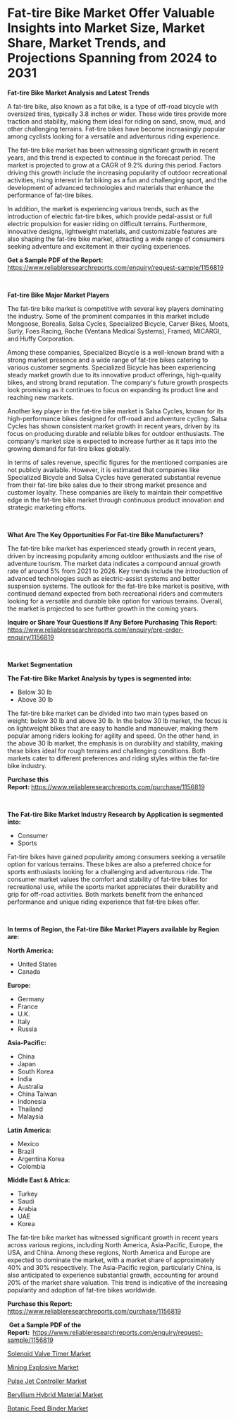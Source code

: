 <p><h1>Fat-tire Bike Market Offer Valuable Insights into Market Size, Market Share, Market Trends, and Projections Spanning from 2024 to 2031</h1></p><p><strong>Fat-tire Bike Market Analysis and Latest Trends</strong></p>
<p><p>A fat-tire bike, also known as a fat bike, is a type of off-road bicycle with oversized tires, typically 3.8 inches or wider. These wide tires provide more traction and stability, making them ideal for riding on sand, snow, mud, and other challenging terrains. Fat-tire bikes have become increasingly popular among cyclists looking for a versatile and adventurous riding experience.</p><p>The fat-tire bike market has been witnessing significant growth in recent years, and this trend is expected to continue in the forecast period. The market is projected to grow at a CAGR of 9.2% during this period. Factors driving this growth include the increasing popularity of outdoor recreational activities, rising interest in fat biking as a fun and challenging sport, and the development of advanced technologies and materials that enhance the performance of fat-tire bikes.</p><p>In addition, the market is experiencing various trends, such as the introduction of electric fat-tire bikes, which provide pedal-assist or full electric propulsion for easier riding on difficult terrains. Furthermore, innovative designs, lightweight materials, and customizable features are also shaping the fat-tire bike market, attracting a wide range of consumers seeking adventure and excitement in their cycling experiences.</p></p>
<p><strong>Get a Sample PDF of the Report:&nbsp;</strong> <a href="https://www.reliableresearchreports.com/enquiry/request-sample/1156819">https://www.reliableresearchreports.com/enquiry/request-sample/1156819</a></p>
<p>&nbsp;</p>
<p><strong>Fat-tire Bike Major Market Players</strong></p>
<p><p>The fat-tire bike market is competitive with several key players dominating the industry. Some of the prominent companies in this market include Mongoose, Borealis, Salsa Cycles, Specialized Bicycle, Carver Bikes, Moots, Surly, Foes Racing, Roche (Ventana Medical Systems), Framed, MICARGI, and Huffy Corporation.</p><p>Among these companies, Specialized Bicycle is a well-known brand with a strong market presence and a wide range of fat-tire bikes catering to various customer segments. Specialized Bicycle has been experiencing steady market growth due to its innovative product offerings, high-quality bikes, and strong brand reputation. The company's future growth prospects look promising as it continues to focus on expanding its product line and reaching new markets.</p><p>Another key player in the fat-tire bike market is Salsa Cycles, known for its high-performance bikes designed for off-road and adventure cycling. Salsa Cycles has shown consistent market growth in recent years, driven by its focus on producing durable and reliable bikes for outdoor enthusiasts. The company's market size is expected to increase further as it taps into the growing demand for fat-tire bikes globally.</p><p>In terms of sales revenue, specific figures for the mentioned companies are not publicly available. However, it is estimated that companies like Specialized Bicycle and Salsa Cycles have generated substantial revenue from their fat-tire bike sales due to their strong market presence and customer loyalty. These companies are likely to maintain their competitive edge in the fat-tire bike market through continuous product innovation and strategic marketing efforts.</p></p>
<p>&nbsp;</p>
<p><strong>What Are The Key Opportunities For Fat-tire Bike Manufacturers?</strong></p>
<p><p>The fat-tire bike market has experienced steady growth in recent years, driven by increasing popularity among outdoor enthusiasts and the rise of adventure tourism. The market data indicates a compound annual growth rate of around 5% from 2021 to 2026. Key trends include the introduction of advanced technologies such as electric-assist systems and better suspension systems. The outlook for the fat-tire bike market is positive, with continued demand expected from both recreational riders and commuters looking for a versatile and durable bike option for various terrains. Overall, the market is projected to see further growth in the coming years.</p></p>
<p><strong>Inquire or Share Your Questions If Any Before Purchasing This Report:</strong> <a href="https://www.reliableresearchreports.com/enquiry/pre-order-enquiry/1156819">https://www.reliableresearchreports.com/enquiry/pre-order-enquiry/1156819</a></p>
<p>&nbsp;</p>
<p><strong>Market Segmentation</strong></p>
<p><strong>The Fat-tire Bike Market Analysis by types is segmented into:</strong></p>
<p><ul><li>Below 30 lb</li><li>Above 30 lb</li></ul></p>
<p><p>The fat-tire bike market can be divided into two main types based on weight: below 30 lb and above 30 lb. In the below 30 lb market, the focus is on lightweight bikes that are easy to handle and maneuver, making them popular among riders looking for agility and speed. On the other hand, in the above 30 lb market, the emphasis is on durability and stability, making these bikes ideal for rough terrains and challenging conditions. Both markets cater to different preferences and riding styles within the fat-tire bike industry.</p></p>
<p><strong>Purchase this Report:&nbsp;</strong><a href="https://www.reliableresearchreports.com/purchase/1156819">https://www.reliableresearchreports.com/purchase/1156819</a></p>
<p>&nbsp;</p>
<p><strong>The Fat-tire Bike Market Industry Research by Application is segmented into:</strong></p>
<p><ul><li>Consumer</li><li>Sports</li></ul></p>
<p><p>Fat-tire bikes have gained popularity among consumers seeking a versatile option for various terrains. These bikes are also a preferred choice for sports enthusiasts looking for a challenging and adventurous ride. The consumer market values the comfort and stability of fat-tire bikes for recreational use, while the sports market appreciates their durability and grip for off-road activities. Both markets benefit from the enhanced performance and unique riding experience that fat-tire bikes offer.</p></p>
<p>&nbsp;</p>
<p><strong>In terms of Region, the Fat-tire Bike Market Players available by Region are:</strong></p>
<p>
    <p> <strong> North America: </strong>
        <ul>
            <li>United States</li>
            <li>Canada</li>
        </ul>
        </p> 
    <p> <strong> Europe: </strong>
        <ul>
            <li>Germany</li>
            <li>France</li>
            <li>U.K.</li>
            <li>Italy</li>
            <li>Russia</li>
        </ul>
        </p> 
    <p> <strong> Asia-Pacific: </strong>
        <ul>
            <li>China</li>
            <li>Japan</li>
            <li>South Korea</li>
            <li>India</li>
            <li>Australia</li>
            <li>China Taiwan</li>
            <li>Indonesia</li>
            <li>Thailand</li>
            <li>Malaysia</li>
        </ul>
        </p> 
    <p> <strong> Latin America: </strong>
        <ul>
            <li>Mexico</li>
            <li>Brazil</li>
            <li>Argentina Korea</li>
            <li>Colombia</li>
        </ul>
        </p> 
    <p> <strong> Middle East & Africa: </strong>
        <ul>
            <li>Turkey</li>
            <li>Saudi</li>
            <li>Arabia</li>
            <li>UAE</li>
            <li>Korea</li>
        </ul>
    </p>
    </p>
<p><p>The fat-tire bike market has witnessed significant growth in recent years across various regions, including North America, Asia-Pacific, Europe, the USA, and China. Among these regions, North America and Europe are expected to dominate the market, with a market share of approximately 40% and 30% respectively. The Asia-Pacific region, particularly China, is also anticipated to experience substantial growth, accounting for around 20% of the market share valuation. This trend is indicative of the increasing popularity and adoption of fat-tire bikes worldwide.</p></p>
<p><strong>Purchase this Report: </strong><a href="https://www.reliableresearchreports.com/purchase/1156819">https://www.reliableresearchreports.com/purchase/1156819</a></p>
<p>&nbsp;<strong>Get a Sample PDF of the Report:&nbsp;&nbsp;</strong><a href="https://www.reliableresearchreports.com/enquiry/request-sample/1156819">https://www.reliableresearchreports.com/enquiry/request-sample/1156819</a></p>
<p><strong></strong></p>
<p><p><a href="https://medium.com/@joseramirez66655/solenoid-valve-timer-market-trends-and-market-analysis-forecasted-for-period-2024-2031-6a53ff86dbb0">Solenoid Valve Timer Market</a></p><p><a href="https://github.com/sougarounis/Market-Research-Report-List-1/blob/main/mining-explosive-market.md">Mining Explosive Market</a></p><p><a href="https://medium.com/@joseramirez66655/pulse-jet-controller-market-share-evolution-and-market-growth-trends-2024-2031-71e36037f05a">Pulse Jet Controller Market</a></p><p><a href="https://issuu.com/reportprime-2/docs/beryllium-hybrid-material-market-size-2030.pptx">Beryllium Hybrid Material Market</a></p><p><a href="https://issuu.com/reportprime-2/docs/botanic-feed-binder-market-size-2030.pptx">Botanic Feed Binder Market</a></p></p>